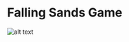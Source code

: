 # Falling Sands Game

![alt text](https://raw.githubusercontent.com/thecodebasesite/falling-sand/master/docs/falling-sand.png)